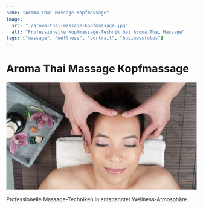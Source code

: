 ```yaml
---
name: "Aroma Thai Massage Kopfmassage"
image:
  src: "./aroma-thai-massage-kopfmassage.jpg"
  alt: "Professionelle Kopfmassage-Technik bei Aroma Thai Massage"
tags: ["massage", "wellness", "portrait", "businessfotos"]
---
```


# Aroma Thai Massage Kopfmassage
![Professionelle Kopfmassage-Technik bei Aroma Thai Massage](./aroma-thai-massage-kopfmassage.jpg)

Professionelle Massage-Techniken in entspannter Wellness-Atmosphäre.
